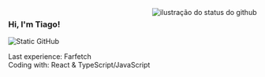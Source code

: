 <img align='right' src="https://github-readme-stats.vercel.app/api?username=talbertosilva&show_icons=true&title_color=783c00&text_color=af552e&icon_color=783c00&bg_color=f8efd4&cache_seconds=2300" alt="ilustração do status do github">

### Hi, I'm Tiago!

<img src="https://img.shields.io/static/v1?label=Overview&message=talbertosilva&color=f8efd4&style=for-the-badge&logo=GitHub" alt="Static GitHub">

<p>Last experience: Farfetch<br/> Coding with: React & TypeScript/JavaScript</p>
